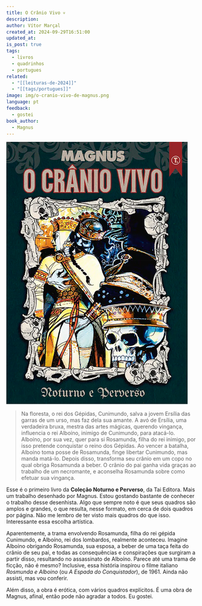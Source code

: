 ```yaml
---
title: O Crânio Vivo 💀
description: 
author: Vítor Marçal
created_at: 2024-09-29T16:51:00
updated_at: 
is_post: true
tags:
  - livros
  - quadrinhos
  - portugues
related:
  - "[[leituras-de-2024]]"
  - "[[tags/portugues]]"
image: img/o-cranio-vivo-de-magnus.png
language: pt
feedback:
  - gostei
book_author:
  - Magnus
---
```


![o-cranio-vivo-de-magnus](img/o-cranio-vivo-de-magnus.png)

>Na floresta, o rei dos Gépidas, Cunimundo, salva a jovem Ersília das garras de um urso, mas faz dela sua amante. A avó de Ersília, uma verdadeira bruxa, mestra das artes mágicas, querendo vingança, influencia o rei Alboíno, inimigo de Cunimundo, para atacá-lo. Alboíno, por sua vez, quer para si Rosamunda, filha do rei inimigo, por isso pretende conquistar o reino dos Gépidas.
  Ao vencer a batalha, Alboíno toma posse de Rosamunda, finge libertar Cunimundo, mas manda matá-lo. Depois disso, transforma seu crânio em um copo no qual obriga Rosamunda a beber.
  O crânio do pai ganha vida graças ao trabalho de um necromante, e aconselha Rosamunda sobre como efetuar sua vingança.

Esse é o primeiro livro da **Coleção Noturno e Perverso**, da Tai Editora. Mais um trabalho desenhado por Magnus. Estou gostando bastante de conhecer o trabalho desse desenhista. Algo que sempre noto é que seus quadros são amplos e grandes, o que resulta, nesse formato, em cerca de dois quadros por página. Não me lembro de ter visto mais quadros do que isso. Interessante essa escolha artística.

Aparentemente, a trama envolvendo Rosamunda, filha do rei gépida Cunimundo, e Alboíno, rei dos lombardos, realmente aconteceu. Imagine Alboíno obrigando Rosamunda, sua esposa, a beber de uma taça feita do crânio de seu pai, e todas as consequências e conspirações que surgiram a partir disso, resultando no assassinato de Alboíno. Parece até uma trama de ficção, não é mesmo? Inclusive, essa história inspirou o filme italiano _Rosmunda e Alboino_ (ou _A Espada do Conquistador_), de 1961. Ainda não assisti, mas vou conferir.

Além disso, a obra é erótica, com vários quadros explícitos. É uma obra de Magnus, afinal, então pode não agradar a todos. Eu gostei.


